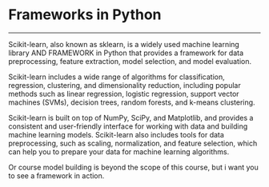 # Frameworks in Python
----

Scikit-learn, also known as sklearn, is a widely used machine learning library AND FRAMEWORK in Python that provides a framework for data preprocessing, feature extraction, model selection, and model evaluation.

Scikit-learn includes a wide range of algorithms for classification, regression, clustering, and dimensionality reduction, including popular methods such as linear regression, logistic regression, support vector machines (SVMs), decision trees, random forests, and k-means clustering.

Scikit-learn is built on top of NumPy, SciPy, and Matplotlib, and provides a consistent and user-friendly interface for working with data and building machine learning models. Scikit-learn also includes tools for data preprocessing, such as scaling, normalization, and feature selection, which can help you to prepare your data for machine learning algorithms.

Or course model building is beyond the scope of this course, but i want you to see a framework in action. 

